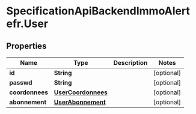 # SpecificationApiBackendImmoAlertefr.User

## Properties
Name | Type | Description | Notes
------------ | ------------- | ------------- | -------------
**id** | **String** |  | [optional] 
**passwd** | **String** |  | [optional] 
**coordonnees** | [**UserCoordonnees**](UserCoordonnees.md) |  | [optional] 
**abonnement** | [**UserAbonnement**](UserAbonnement.md) |  | [optional] 



